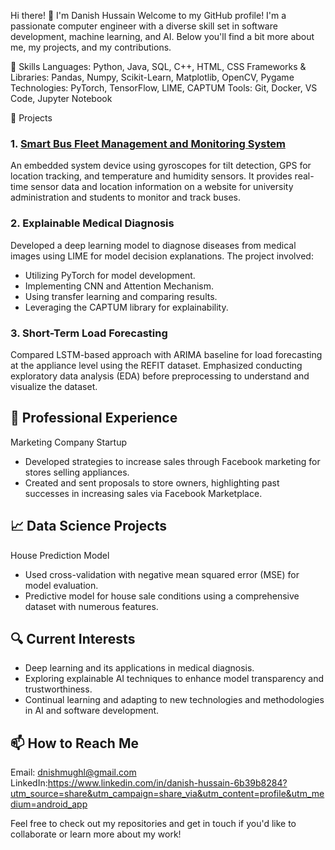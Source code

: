 Hi there! 👋 I'm Danish Hussain
Welcome to my GitHub profile! I'm a passionate computer engineer with a diverse skill set in software development, machine learning, and AI. Below you'll find a bit more about me, my projects, and my contributions.

🔧 Skills
Languages: Python, Java, SQL, C++, HTML, CSS
Frameworks & Libraries: Pandas, Numpy, Scikit-Learn, Matplotlib, OpenCV, Pygame
Technologies: PyTorch, TensorFlow, LIME, CAPTUM
Tools: Git, Docker, VS Code, Jupyter Notebook

🌟 Projects

### 1. [Smart Bus Fleet Management and Monitoring System](https://github.com/yourusername/smart-bus-fleet-management)
An embedded system device using gyroscopes for tilt detection, GPS for location tracking, and temperature and humidity sensors. It provides real-time sensor data and location information on a website for university administration and students to monitor and track buses.

### 2. Explainable Medical Diagnosis
Developed a deep learning model to diagnose diseases from medical images using LIME for model decision explanations. The project involved:
- Utilizing PyTorch for model development.
- Implementing CNN and Attention Mechanism.
- Using transfer learning and comparing results.
- Leveraging the CAPTUM library for explainability.

### 3. Short-Term Load Forecasting
Compared LSTM-based approach with ARIMA baseline for load forecasting at the appliance level using the REFIT dataset. Emphasized conducting exploratory data analysis (EDA) before preprocessing to understand and visualize the dataset.

## 💼 Professional Experience
Marketing Company Startup
  - Developed strategies to increase sales through Facebook marketing for stores selling appliances.
  - Created and sent proposals to store owners, highlighting past successes in increasing sales via Facebook Marketplace.

## 📈 Data Science Projects
House Prediction Model
  - Used cross-validation with negative mean squared error (MSE) for model evaluation.
  - Predictive model for house sale conditions using a comprehensive dataset with numerous features.

## 🔍 Current Interests
- Deep learning and its applications in medical diagnosis.
- Exploring explainable AI techniques to enhance model transparency and trustworthiness.
- Continual learning and adapting to new technologies and methodologies in AI and software development.

## 📫 How to Reach Me
Email: dnishmughl@gmail.com
LinkedIn:https://www.linkedin.com/in/danish-hussain-6b39b8284?utm_source=share&utm_campaign=share_via&utm_content=profile&utm_medium=android_app

Feel free to check out my repositories and get in touch if you'd like to collaborate or learn more about my work!
